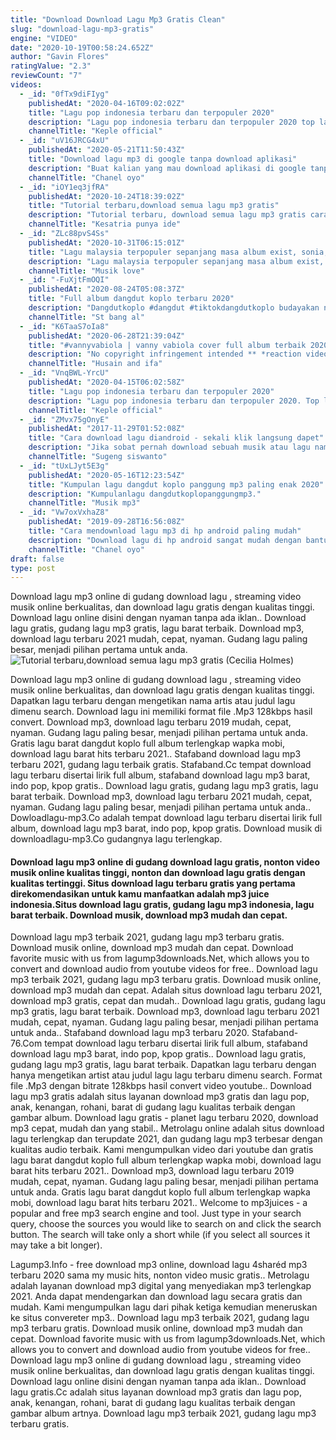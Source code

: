 ```yaml
---
title: "Download Download Lagu Mp3 Gratis Clean"
slug: "download-lagu-mp3-gratis"
engine: "VIDEO"
date: "2020-10-19T00:58:24.652Z"
author: "Gavin Flores"
ratingValue: "2.3"
reviewCount: "7"
videos:
  - _id: "0fTx9diFIyg"
    publishedAt: "2020-04-16T09:02:02Z"
    title: "Lagu pop indonesia terbaru dan terpopuler 2020"
    description: "Lagu pop indonesia terbaru dan terpopuler 2020 top lagu pop indonesia terbaru 2020 terbaik dan terpopuler tag: lagu pop terbaru 2020, lagu pop"
    channelTitle: "Keple official"
  - _id: "uV16JRCG4xU"
    publishedAt: "2020-05-21T11:50:43Z"
    title: "Download lagu mp3 di google tanpa download aplikasi"
    description: "Buat kalian yang mau download aplikasi di google tanpa download ini dia link download web nya sangat mudah tanpa banyak iklan atau di alihan ke website"
    channelTitle: "Chanel oyo"
  - _id: "iOY1eq3jfRA"
    publishedAt: "2020-10-24T18:39:02Z"
    title: "Tutorial terbaru,download semua lagu mp3 gratis"
    description: "Tutorial terbaru, download semua lagu mp3 gratis cara download lagu dari youtube, cara download lagu di google, cara download lagu mp3, cara download"
    channelTitle: "Kesatria punya ide"
  - _id: "ZLc88pvS4Ss"
    publishedAt: "2020-10-31T06:15:01Z"
    title: "Lagu malaysia terpopuler sepanjang masa album exist, sonia, iklim, inka christie, nike ardilla"
    description: "Lagu malaysia terpopuler sepanjang masa album exist, sonia, iklim, inka christie, nike ardilla lagu malaysia terpopuler sepanjang masa album exist, sonia,"
    channelTitle: "Musik love"
  - _id: "-FuXjtFmOQI"
    publishedAt: "2020-08-24T05:08:37Z"
    title: "Full album dangdut koplo terbaru 2020"
    description: "Dangdutkoplo #dangdut #tiktokdangdutkoplo budayakan nonton sampai habis dan tidak di skip dan budayakan baca deskripsi lawak"
    channelTitle: "St bang al"
  - _id: "K6TaaS7oIa8"
    publishedAt: "2020-06-28T21:39:04Z"
    title: "#vannyvabiola | vanny vabiola cover full album terbaik 2020 (lagu kenangan) | tahun 70an 80an"
    description: "No copyright infringement intended ** *reaction video* vanny vabiola cover full album terbaik 2020 ( lagu kenangan ) | tahun 70an"
    channelTitle: "Husain and ifa"
  - _id: "VnqBWL-YrcU"
    publishedAt: "2020-04-15T06:02:58Z"
    title: "Lagu pop indonesia terbaru dan terpopuler 2020"
    description: "Lagu pop indonesia terbaru dan terpopuler 2020. Top lagu pop indonesia terbaru 2020 terbaik dan terpopuler tag: lagu pop terbaru 2020, lagu pop"
    channelTitle: "Keple official"
  - _id: "ZMvx75gOnyE"
    publishedAt: "2017-11-29T01:52:08Z"
    title: "Cara download lagu diandroid - sekali klik langsung dapet"
    description: "Jika sobat pernah download sebuah musik atau lagu namun tidak berhasil berikut akan dibahas agar bisa langsung dapat. Saat mau mendownload lagu melalui"
    channelTitle: "Sugeng siswanto"
  - _id: "tUxLJyt5E3g"
    publishedAt: "2020-05-16T12:23:54Z"
    title: "Kumpulan lagu dangdut koplo panggung mp3 paling enak 2020"
    description: "Kumpulanlagu dangdutkoplopanggungmp3."
    channelTitle: "Musik mp3"
  - _id: "Vw7oxVxhaZ8"
    publishedAt: "2019-09-28T16:56:08Z"
    title: "Cara mendownload lagu mp3 di hp android paling mudah"
    description: "Download lagu di hp android sangat mudah dengan bantuan aplikasi sekali klik langsung tersimpan di penyimpanan file link download"
    channelTitle: "Chanel oyo"
draft: false
type: post
---
```


Download lagu mp3 online di gudang download lagu , streaming video musik online berkualitas, dan download lagu gratis dengan kualitas tinggi. Download lagu online disini dengan nyaman tanpa ada iklan.. Download lagu gratis, gudang lagu mp3 gratis, lagu barat terbaik. Download mp3, download lagu terbaru 2021 mudah, cepat, nyaman. Gudang lagu paling besar, menjadi pilihan pertama untuk anda.
![Tutorial terbaru,download semua lagu mp3 gratis (Cecilia Holmes)](https://i.ytimg.com/vi/iOY1eq3jfRA/hqdefault.jpg "Tutorial terbaru,download semua lagu mp3 gratis (Dean Owens)")

Download lagu mp3 online di gudang download lagu , streaming video musik online berkualitas, dan download lagu gratis dengan kualitas tinggi. Dapatkan lagu terbaru dengan mengetikan nama artis atau judul lagu dimenu search. Download lagu ini memiliki format file .Mp3 128kbps hasil convert. Download mp3, download lagu terbaru 2019 mudah, cepat, nyaman. Gudang lagu paling besar, menjadi pilihan pertama untuk anda. Gratis lagu barat dangdut koplo full album terlengkap wapka mobi, download lagu barat hits terbaru 2021.. Stafaband download lagu mp3 terbaru 2021, gudang lagu terbaik gratis. Stafaband.Cc tempat download lagu terbaru disertai lirik full album, stafaband download lagu mp3 barat, indo pop, kpop gratis.. Download lagu gratis, gudang lagu mp3 gratis, lagu barat terbaik. Download mp3, download lagu terbaru 2021 mudah, cepat, nyaman. Gudang lagu paling besar, menjadi pilihan pertama untuk anda.. Dowloadlagu-mp3.Co adalah tempat download lagu terbaru disertai lirik full album, download lagu mp3 barat, indo pop, kpop gratis. Download musik di downloadlagu-mp3.Co gudangnya lagu terlengkap.
<!--inArticleAds-->

<!--galleryOne-->

#### Download lagu mp3 online di gudang download lagu gratis, nonton video musik online kualitas tinggi, nonton dan download lagu gratis dengan kualitas tertinggi. Situs download lagu terbaru gratis yang pertama direkomendasikan untuk kamu manfaatkan adalah mp3 juice indonesia.Situs download lagu gratis, gudang lagu mp3 indonesia, lagu barat terbaik. Download musik, download mp3 mudah dan cepat.
<!--inArticleAds-->

<!--galleryTwo-->

Download lagu mp3 terbaik 2021, gudang lagu mp3 terbaru gratis. Download musik online, download mp3 mudah dan cepat. Download favorite music with us from lagump3downloads.Net, which allows you to convert and download audio from youtube videos for free.. Download lagu mp3 terbaik 2021, gudang lagu mp3 terbaru gratis. Download musik online, download mp3 mudah dan cepat. Adalah situs download lagu terbaru 2021, download mp3 gratis, cepat dan mudah.. Download lagu gratis, gudang lagu mp3 gratis, lagu barat terbaik. Download mp3, download lagu terbaru 2021 mudah, cepat, nyaman. Gudang lagu paling besar, menjadi pilihan pertama untuk anda.. Stafaband download lagu mp3 terbaru 2020. Stafaband-76.Com tempat download lagu terbaru disertai lirik full album, stafaband download lagu mp3 barat, indo pop, kpop gratis.. Download lagu gratis, gudang lagu mp3 gratis, lagu barat terbaik. Dapatkan lagu terbaru dengan hanya mengetikan artist atau judul lagu lagu terbaru dimenu search. Format file .Mp3 dengan bitrate 128kbps hasil convert video youtube.. Download lagu mp3 gratis adalah situs layanan download mp3 gratis dan lagu pop, anak, kenangan, rohani, barat di gudang lagu kualitas terbaik dengan gambar album. Download lagu gratis - planet lagu terbaru 2020, download mp3 cepat, mudah dan yang stabil.. Metrolagu online adalah situs download lagu terlengkap dan terupdate 2021, dan gudang lagu mp3 terbesar dengan kualitas audio terbaik. Kami mengumpulkan video dari youtube dan gratis lagu barat dangdut koplo full album terlengkap wapka mobi, download lagu barat hits terbaru 2021.. Download mp3, download lagu terbaru 2019 mudah, cepat, nyaman. Gudang lagu paling besar, menjadi pilihan pertama untuk anda. Gratis lagu barat dangdut koplo full album terlengkap wapka mobi, download lagu barat hits terbaru 2021.. Welcome to mp3juices - a popular and free mp3 search engine and tool. Just type in your search query, choose the sources you would like to search on and click the search button. The search will take only a short while (if you select all sources it may take a bit longer).
<!--galleryThree-->

Lagump3.Info - free download mp3 online, download lagu 4sharéd mp3 terbaru 2020 sama my music hits, nonton video music gratis.. Metrolagu adalah layanan download mp3 digital yang menyediakan mp3 terlengkap 2021. Anda dapat mendengarkan dan download lagu secara gratis dan mudah. Kami mengumpulkan lagu dari pihak ketiga kemudian meneruskan ke situs convereter mp3.. Download lagu mp3 terbaik 2021, gudang lagu mp3 terbaru gratis. Download musik online, download mp3 mudah dan cepat. Download favorite music with us from lagump3downloads.Net, which allows you to convert and download audio from youtube videos for free.. Download lagu mp3 online di gudang download lagu , streaming video musik online berkualitas, dan download lagu gratis dengan kualitas tinggi. Download lagu online disini dengan nyaman tanpa ada iklan.. Download lagu gratis.Cc adalah situs layanan download mp3 gratis dan lagu pop, anak, kenangan, rohani, barat di gudang lagu kualitas terbaik dengan gambar album artnya. Download lagu mp3 terbaik 2021, gudang lagu mp3 terbaru gratis.
